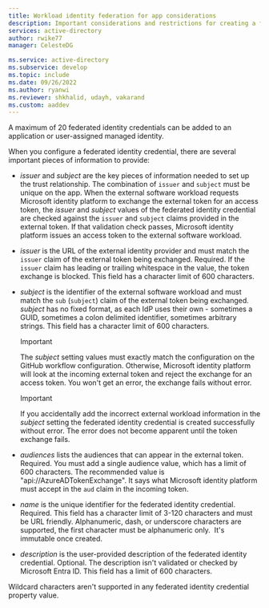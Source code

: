 ```yaml
---
title: Workload identity federation for app considerations
description: Important considerations and restrictions for creating a federated identity credential on an app.
services: active-directory
author: rwike77
manager: CelesteDG

ms.service: active-directory
ms.subservice: develop
ms.topic: include
ms.date: 09/26/2022
ms.author: ryanwi
ms.reviewer: shkhalid, udayh, vakarand
ms.custom: aaddev
---
```


A maximum of 20 federated identity credentials can be added to an application or user-assigned managed identity.

When you configure a federated identity credential, there are several important pieces of information to provide:

- *issuer* and *subject* are the key pieces of information needed to set up the trust relationship. The combination of `issuer` and `subject` must be unique on the app.  When the external software workload requests Microsoft identity platform to exchange the external token for an access token, the *issuer* and *subject* values of the federated identity credential are checked against the `issuer` and `subject` claims provided in the external token. If that validation check passes, Microsoft identity platform issues an access token to the external software workload.

- *issuer* is the URL of the external identity provider and must match the `issuer` claim of the external token being exchanged. Required. If the `issuer` claim has leading or trailing whitespace in the value, the token exchange is blocked. This field has a character limit of 600 characters.
    
- *subject* is the identifier of the external software workload and must match the `sub` (`subject`) claim of the external token being exchanged. *subject* has no fixed format, as each IdP uses their own - sometimes a GUID, sometimes a colon delimited identifier, sometimes arbitrary strings. This field has a character limit of 600 characters.
    
    > [!IMPORTANT]
    > The *subject* setting values must exactly match the configuration on the GitHub workflow configuration.  Otherwise, Microsoft identity platform will look at the incoming external token and reject the exchange for an access token.  You won't get an error, the exchange fails without error.
    
    > [!IMPORTANT]
    > If you accidentally add the incorrect external workload information in the *subject* setting the federated identity credential is created successfully without error.  The error does not become apparent until the token exchange fails.

- *audiences* lists the audiences that can appear in the external token.  Required. You must add a single audience value, which has a limit of 600 characters. The recommended value is "api://AzureADTokenExchange". It says what Microsoft identity platform must accept in the `aud` claim in the incoming token.  

- *name* is the unique identifier for the federated identity credential. Required.  This field has a character limit of 3-120 characters and must be URL friendly. Alphanumeric, dash, or underscore characters are supported, the first character must be alphanumeric only.  It's immutable once created.

- *description* is the user-provided description of the federated identity credential.  Optional. The description isn't validated or checked by Microsoft Entra ID. This field has a limit of 600 characters.

Wildcard characters aren't supported in any federated identity credential property value.
